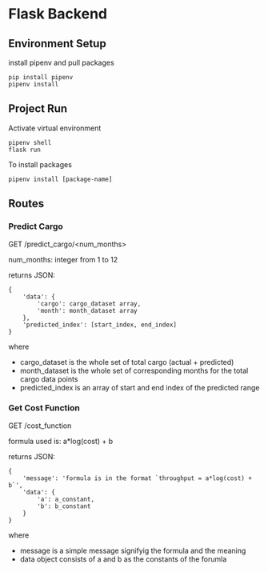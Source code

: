 # Flask Backend

## Environment Setup
install pipenv and pull packages
```
pip install pipenv
pipenv install
```

## Project Run
Activate virtual environment
```
pipenv shell
flask run
```

To install packages
```
pipenv install [package-name]
```

## Routes

### Predict Cargo
GET /predict_cargo/<num_months>

num_months: integer from 1 to 12

returns JSON:
```
{
    'data': {
        'cargo': cargo_dataset array,
        'month': month_dataset array
    },
    'predicted_index': [start_index, end_index]
}
```

where 
- cargo_dataset is the whole set of total cargo (actual + predicted)
- month_dataset is the whole set of corresponding months for the total cargo data points
- predicted_index is an array of start and end index of the predicted range

### Get Cost Function
GET /cost_function

formula used is: a*log(cost) + b

returns JSON:
```
{
    'message': 'formula is in the format `throughput = a*log(cost) + b`',
    'data': {
        'a': a_constant,
        'b': b_constant
    }
}
```
where 
- message is a simple message signifyig the formula and the meaning
- data object consists of a and b as the constants of the forumla